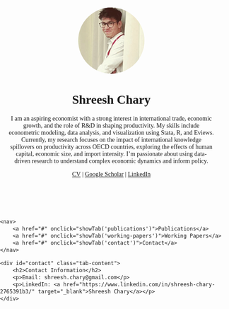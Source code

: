 <html lang="en">
<head>
    <meta charset="UTF-8">
    <meta name="viewport" content="width=device-width, initial-scale=1.0">
    <title>Shreesh Chary</title>
    <style>
        body {
            font-family: Times, sans-serif;
            margin: 0;
            padding: 0;
        }
        header {
            text-align: center;
            padding: 20px;
        }
        nav {
            display: flex;
            justify-content: center;
            background-color: #333;
        }
        nav a {
            color: white;
            padding: 14px 20px;
            text-decoration: none;
            text-align: center;
        }
        nav a:hover {
            background-color: #ddd;
            color: black;
        }
        .tab-content {
            padding: 20px;
            display: none;
        }
        #home {
            display: block;
        }
        .profile-img {
            width: 150px;
            height: 150px;
            border-radius: 50%;
            object-fit: cover;
        }
    </style>
    <script>
        function showTab(tabId) {
            // Hide all content
            var contents = document.getElementsByClassName('tab-content');
            for (var i = 0; i < contents.length; i++) {
                contents[i].style.display = 'none';
            }
            // Show the selected tab content
            document.getElementById(tabId).style.display = 'block';
        }
    </script>
</head>
<body>
    <header>
     <img src="https://raw.githubusercontent.com/ShreeshChary/ShreeshChary.github.io/main/20240906_095925.jpg" alt="Shreesh Chary" class="profile-img">
        <h1>Shreesh Chary</h1>
        <p>I am an aspiring economist with a strong interest in international trade, economic growth, and the role of R&D in shaping productivity. My skills include econometric modeling, data analysis, and visualization using Stata, R, and Eviews. Currently, my research focuses on the impact of international knowledge spillovers on productivity across OECD countries, exploring the effects of human capital, economic size, and import intensity. I’m passionate about using data-driven research to understand complex economic dynamics and inform policy.</p>
        <p>
        <a href="https://raw.githubusercontent.com/ShreeshChary/ShreeshChary.github.io/main/CV.pdf" target="_blank">CV</a> |
            <a href="https://scholar.google.com/citations?user=zV1w51QAAAAJ&hl=en&oi=ao" target="_blank">Google Scholar</a> |
            <a href="https://www.linkedin.com/in/shreesh-chary-2765391b3/" target="_blank">LinkedIn</a>
        </p>
    </header>

    <nav>
        <a href="#" onclick="showTab('publications')">Publications</a>
        <a href="#" onclick="showTab('working-papers')">Working Papers</a>
        <a href="#" onclick="showTab('contact')">Contact</a>
    </nav>

<div id="publications" class="tab-content">
    <h2>Publications</h2>
    <ul>
        <li><a href="https://www.tandfonline.com/doi/full/10.1080/23311886.2024.2350837" target="_blank">On the role of military spending: an economic thought perspective</a> with Niharika Singh, June 2024</li>
        <li><a href="https://link.springer.com/article/10.1007/s11948-024-00475-3" target="_blank">Employee Grievance Redressal and Corporate Ethics: Lessons from the Boeing 737-MAX Crashes</a>, May 2024</li>
        <li><a href="https://doi.org/10.1080/14799855.2024.2326412" target="_blank">Political Regimes and Self-Reliance in the Indian Arms Industry</a> with Krishna Kanta Roy, April 2024</li>
        <li><a href="https://doi.org/10.1108/JES-05-2023-0265" target="_blank">The Nexus Between Arms Imports, Military Expenditures and Economic Growth of the Top Arms Importers in the World: a Pooled Mean Group Approach</a>, August 2023</li>
    </ul>
</div>

<div id="working-papers" class="tab-content">
    <h2>Working Papers & Unpublished Work</h2>
    <ul>
        <li><a href="https://www.researchgate.net/publication/383619716_Heterogeneity_and_Non-Linearities_in_International_RD_Spillovers_Evidence_Using_Novel_Panel_Estimators" target="_blank">Heterogeneity and Non-Linearities in International R&D Spillovers: Evidence from OECD Countries</a>, September 2024</li>
        <li><a href="https://www.researchsquare.com/article/rs-3789990/v1" target="_blank">An Empirical Investigation of Wagner's Law for Twelve Indian States: A Pooled Mean Group Approach Using Linear and Non-Linear Specifications</a>, with Prakash Choudhary and Namah Singh, December 2023</li>
    </ul>
</div>


    <div id="contact" class="tab-content">
        <h2>Contact Information</h2>
        <p>Email: shreesh.chary@gmail.com</p>
        <p>LinkedIn: <a href="https://www.linkedin.com/in/shreesh-chary-2765391b3/" target="_blank">Shreesh Chary</a></p>
    </div>
</body>
</html>

